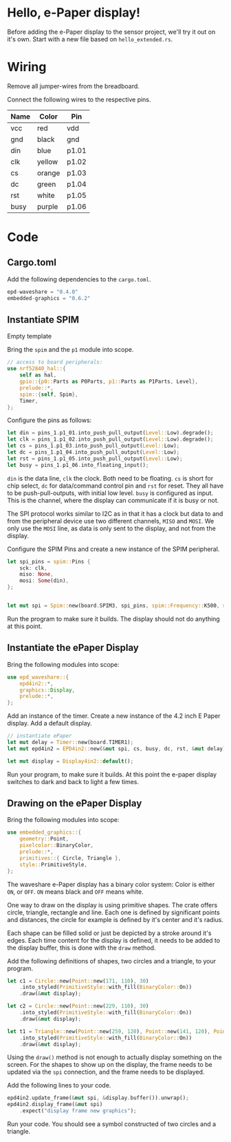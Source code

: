 # Hello, e-Paper display!

Before adding the e-Paper display to the sensor project, we'll try it out on it's own. Start with a new file based on `hello_extended.rs`.

# Wiring
Remove all jumper-wires from the breadboard.

Connect the following wires to the respective pins.

|Name|Color|Pin|
|-------------|-----------------|--------------------|
|vcc|red|vdd|
|gnd|black|gnd|
|din|blue|p1.01|
|clk|yellow|p1.02|
|cs|orange|p1.03|
|dc|green|p1.04|
|rst|white|p1.05|
|busy|purple|p1.06|

# Code

## Cargo.toml

Add the following dependencies to the `cargo.toml`.

```rust
epd-waveshare = "0.4.0"
embedded-graphics = "0.6.2"
```

## Instantiate SPIM

Empty template

Bring the `spim` and the `p1` module into scope.

```rust
// access to board peripherals:
use nrf52840_hal::{
    self as hal,
    gpio::{p0::Parts as P0Parts, p1::Parts as P1Parts, Level},
    prelude::*,
    spim::{self, Spim},
    Timer,
};
```

Configure the pins as follows:

```rust
let din = pins_1.p1_01.into_push_pull_output(Level::Low).degrade();
let clk = pins_1.p1_02.into_push_pull_output(Level::Low).degrade();
let cs = pins_1.p1_03.into_push_pull_output(Level::Low);
let dc = pins_1.p1_04.into_push_pull_output(Level::Low);
let rst = pins_1.p1_05.into_push_pull_output(Level::Low);
let busy = pins_1.p1_06.into_floating_input();
```

`din` is the data line, `clk` the clock. Both need to be floating.
`cs` is short for chip select, `dc` for data/command control pin and `rst` for reset. They all have to be push-pull-outputs, with initial low level.
`busy` is configured as input. This is the channel, where the display can communicate if it is busy or not.

The SPI protocol works similar to I2C as in that it has a clock but data to and from the peripheral device use two different channels, `MISO` and `MOSI`. We only use the `MOSI` line, as data is only sent to the display, and not from the display.

Configure the SPIM Pins and create a new instance of the SPIM peripheral.

```rust
let spi_pins = spim::Pins {
    sck: clk,
    miso: None,
    mosi: Some(din),
};


let mut spi = Spim::new(board.SPIM3, spi_pins, spim::Frequency::K500, spim::MODE_0, 0);
```

Run the program to make sure it builds. The display should not do anything at this point.


## Instantiate the ePaper Display

Bring the following modules into scope:

```rust
use epd_waveshare::{
    epd4in2::*,
    graphics::Display,
    prelude::*,
};
```

Add an instance of the timer.
Create a new instance of the 4.2 inch E Paper display.
Add a default display.

```rust
// instantiate ePaper
let mut delay = Timer::new(board.TIMER1);
let mut epd4in2 = EPD4in2::new(&mut spi, cs, busy, dc, rst, &mut delay).unwrap();

let mut display = Display4in2::default();
```
Run your program, to make sure it builds. At this point the e-paper display switches to dark and back to light a few times.

## Drawing on the ePaper Display

Bring the following modules into scope:

```rust
use embedded_graphics::{
    geometry::Point,
    pixelcolor::BinaryColor,
    prelude::*,
    primitives::{ Circle, Triangle },
    style::PrimitiveStyle,
};
```
The waveshare e-Paper display has a binary color system: Color is either `ON`, or `OFF`. `ON` means black and `OFF` means white.

<!-- TODO [Image of display and drawing with coordinates.] -->

One way to draw on the display is using primitive shapes. The crate offers circle, triangle, rectangle and line. Each one is defined by significant points and distances, the circle for example is defined by it's center and it's radius.

Each shape can be filled solid or just be depicted by a stroke around it's edges. Each time content for the display is defined, it needs to be added to the display buffer, this is done with the `draw` method.

Add the following definitions of shapes, two circles and a triangle, to your program.


```rust
let c1 = Circle::new(Point::new(171, 110), 30)
    .into_styled(PrimitiveStyle::with_fill(BinaryColor::On))
    .draw(&mut display);

let c2 = Circle::new(Point::new(229, 110), 30)
    .into_styled(PrimitiveStyle::with_fill(BinaryColor::On))
    .draw(&mut display);

let t1 = Triangle::new(Point::new(259, 120), Point::new(141, 120), Point::new(200, 200))
    .into_styled(PrimitiveStyle::with_fill(BinaryColor::On))
    .draw(&mut display);
```

Using the `draw()` method is not enough to actually display something on the screen. For the shapes to show up on the display, the frame needs to be updated via the `spi` connection, and the frame needs to be displayed.

Add the following lines to your code.

```rust
epd4in2.update_frame(&mut spi, &display.buffer()).unwrap();
epd4in2.display_frame(&mut spi)
    .expect("display frame new graphics");
```

Run your code. You should see a symbol constructed of two circles and a triangle.
